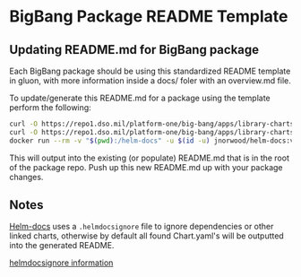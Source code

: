 # BigBang Package README Template

## Updating README.md for BigBang package

Each BigBang package should be using this standardized README template in gluon, with more information inside a docs/ foler with an overview.md file.

To update/generate this README.md for a package using the template perform the following:

```bash
curl -O https://repo1.dso.mil/platform-one/big-bang/apps/library-charts/gluon/-/raw/master/docs/README.md.gotmpl
curl -O https://repo1.dso.mil/platform-one/big-bang/apps/library-charts/gluon/-/raw/master/docs/.helmdocsignore
docker run --rm -v "$(pwd):/helm-docs" -u $(id -u) jnorwood/helm-docs:v1.5.0 -s file -t README.md.gotmpl --dry-run > README.md
```

This will output into the existing (or populate) README.md that is in the root of the package repo. Push up this new README.md up with your package changes.

## Notes
[Helm-docs](https://github.com/norwoodj/helm-docs) uses a `.helmdocsignore` file to ignore dependencies or other linked charts, otherwise by default all found Chart.yaml's will be outputted into the generated README.

[helmdocsignore information](https://github.com/norwoodj/helm-docs#ignoring-chart-directories)

